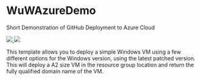 # WuWAzureDemo
Short Demonstration of GitHub Deployment to Azure Cloud

<a href="https://portal.azure.com/#create/Microsoft.Template/uri/https%3A%2F%2Fgithub.com%2Fodonnell%2Ddavid%2FWuWAzureDemo%2Fblob%2Fmaster%2Fazuredeploy.json"
 target="_blank">
    <img src="http://azuredeploy.net/deploybutton.png"/>
</a>
<a href="http://armviz.io/#/?load=https%3A%2F%2Fgithub.com%2Fodonnell%2Ddavid%2FWuWAzureDemo%2Fblob%2Fmaster%2Fazuredeploy.json" target="_blank">
    <img src="http://armviz.io/visualizebutton.png"/>
</a>

This template allows you to deploy a simple Windows VM using a few different options for the Windows version, using the latest patched version. This will deploy a A2 size VM in the resource group location and return the fully qualified domain name of the VM.
